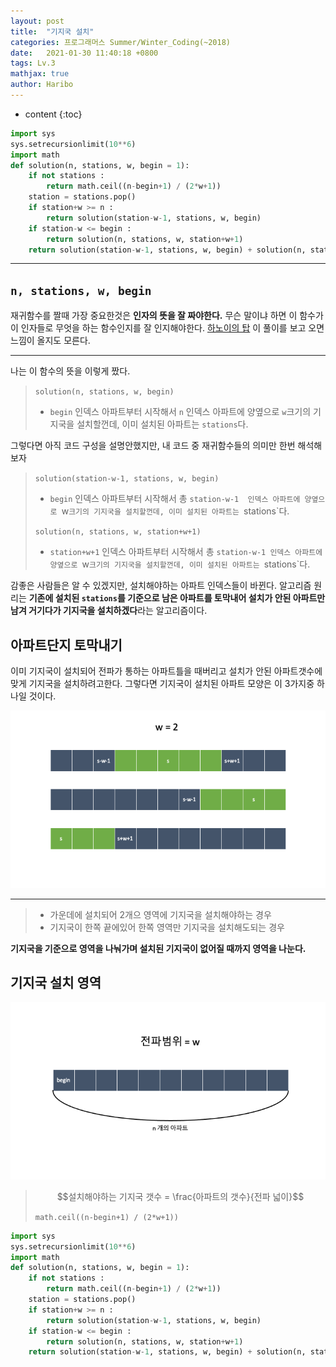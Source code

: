 ```yaml
---
layout: post
title:  "기지국 설치"
categories: 프로그래머스 Summer/Winter_Coding(~2018)
date:   2021-01-30 11:40:18 +0800
tags: Lv.3 
mathjax: true
author: Haribo
---
```


* content
{:toc}
```python
import sys
sys.setrecursionlimit(10**6)
import math
def solution(n, stations, w, begin = 1):
    if not stations :
        return math.ceil((n-begin+1) / (2*w+1))
    station = stations.pop()
    if station+w >= n :
        return solution(station-w-1, stations, w, begin)
    if station-w <= begin :
        return solution(n, stations, w, station+w+1)
    return solution(station-w-1, stations, w, begin) + solution(n, stations, w, station+w+1)
```

---









## `n, stations, w, begin`

재귀함수를 짤때 가장 중요한것은 **인자의 뜻을 잘 짜야한다.**  무슨 말이냐 하면 이 함수가 이 인자들로 무엇을 하는 함수인지를 잘 인지해야한다. [하노이의 탑](https://gkalstn000.github.io/2021/01/29/%ED%95%98%EB%85%B8%EC%9D%B4%EC%9D%98-%ED%83%91/) 이 풀이를 보고 오면 느낌이 올지도 모른다.

---

나는 이 함수의 뜻을 이렇게 짰다.

> `solution(n, stations, w, begin)` 
>
> * `begin`  인덱스 아파트부터 시작해서  `n` 인덱스 아파트에 양옆으로 `w`크기의 기지국을 설치할껀데, 이미 설치된 아파트는 `stations`다.

그렇다면 아직 코드 구성을 설명안했지만, 내 코드 중 재귀함수들의 의미만 한번 해석해보자

>`solution(station-w-1, stations, w, begin)`
>
>* `begin` 인덱스 아파트부터 시작해서 총 `station-w-1  인덱스 아파트에 양옆으로 `w`크기의 기지국을 설치할껀데, 이미 설치된 아파트는 `stations`다.
>
>`solution(n, stations, w, station+w+1)`
>
>* `station+w+1` 인덱스 아파트부터 시작해서 총 `station-w-1 인덱스 아파트에 양옆으로 `w`크기의 기지국을 설치할껀데, 이미 설치된 아파트는 `stations`다.

감좋은 사람들은 알 수 있겠지만, 설치해야하는 아파트 인덱스들이 바뀐다. 알고리즘 원리는 **기존에 설치된 `stations`를 기준으로 남은 아파트를 토막내어 설치가 안된 아파트만 남겨 거기다가 기지국을 설치하겠다**라는 알고리즘이다.

## 아파트단지 토막내기

이미 기지국이 설치되어 전파가 통하는 아파트틀을 때버리고 설치가 안된 아파트갯수에맞게 기지국을 설치하려고한다. 그렇다면 기지국이 설치된 아파트 모양은 이 3가지중 하나일 것이다.

![](/images/station/case.png)

---

> * 가운데에 설치되어 2개으 영역에 기지국을 설치해야하는 경우
> * 기지국이 한쪽 끝에있어 한쪽 영역만 기지국을 설치해도되는 경우

**기지국을 기준으로 영역을 나눠가며 설치된 기지국이 없어질 때까지 영역을 나눈다.**

## 기지국 설치 영역

![](/images/station/build.png)

> $$설치해야하는 기지국 갯수 = \frac{아파트의 갯수}{전파 넓이}$$
>
> `math.ceil((n-begin+1) / (2*w+1))`

```python
import sys
sys.setrecursionlimit(10**6)
import math
def solution(n, stations, w, begin = 1):
    if not stations :
        return math.ceil((n-begin+1) / (2*w+1))
    station = stations.pop()
    if station+w >= n :
        return solution(station-w-1, stations, w, begin)
    if station-w <= begin :
        return solution(n, stations, w, station+w+1)
    return solution(station-w-1, stations, w, begin) + solution(n, stations, w, station+w+1)
```

